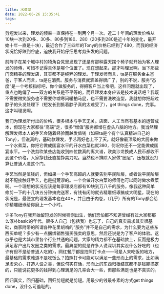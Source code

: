 ```yaml
---
title: 水煮菜
date: 2022-06-26 15:35:41
tags:
---
```


剪短发以来，理发的频率一直保持在一到两个月一次。近二十年间的理发价格从10块一次到20多、30多、80多到180、280（20多到280是近十年的变化，最开始十年一直是十块），最近合作了三四年的Tony的价格已经到了480，而我的经济状况恰好跌到谷底，迫使我开始仔细思考剪头发的问题。

前阵子在某个城中村的犄角旮旯里发现了还是有那种露天摆个椅子就开始为客人理发的师傅，可惜不记得具体是哪个位置了。现在想起来，那才叫理发啊。当下那些门面精美的理发店，其实都不是纯粹的理发。于理发师而言，ta是在服务金主爸爸，于客人而言，ta是在消费。服务与消费就涵盖得很广了，别的不说，服务“态度”是一个考核指标吧，你个做服务的，得把客户当上帝吧。这样问题就出现了，重点也跑偏了——双方的关系是不平等的，而且理发本身应该是技术说话吧？我既不需要微笑服务也不需要你嘘寒问暖拍马屁，也不需要洗吹造型，我就想你把超过脖子的头发处理下（短发长到抵着脖子真的太难受了），get things done，完事。这才叫理发啊。

我们为理发所付出的价格，很多根本与手艺无关。店面、人工当然有基本的运营成本，但现在大家都往“高端”走，很多“增值”服务都增在虚头八脑的地方。我当然理解理发师本人的手艺会随着经验而越发值钱（如果ta是个有个认真精进自己的Tony），但说真的，基础款理发，手艺再好也上不了天，就好像最顶级的大厨来做一个水煮菜，你把它做成国宴水平的开水白菜也就380，何况你还不一定能做成国宴水平。一个洗剪吹某些店能收到四位数真的离大谱，欧美沙龙换成人民币都收不到这个价格，人家挣钱还直接挣美刀呢。当然也不排除人家做“圈层”，压根就没打算让普通人进这个门。

手艺当然是值钱的，但如果一个手艺高超的人就要告别平民阶层，或者说平民阶层就不配接触好手艺，也是挺荒谬的。一个会做开水白菜的师傅也可以同时做水煮菜啊。一个理想的状况应该是每家理发店都有10块到万八千的服务，像我这种简单修剪一下的十几块五分钟搞完送客，有钱有闲的就去精雕细琢搞成大明星。现在的状况是，最便宜的理发基本也在40+，并且由于内卷，（几乎）所有的Tony都会给你精雕细琢给你磨上一个小时。

许多Tony在我开始留短发的时候猜刚出生，他们恐怕都不知道曾经有过大家都那么淳朴basic的年代。很多人自己（包括我）也忘了，自己的真实需求其实很基础，商家附带的所谓各种花里胡哨的“服务”并不是自己的需求，为什么要为这些东西买单呢？多少有一点捆绑销售强买强卖的意思，然后还说是为了客户的体验。这似乎也是大城市里各个行业共通的问题，大家的精力都不在基础款上，反而是极力满足客户出片发圈之类的需求。最典型的就是许多人说深圳其实没什么好吃的（也许有但不是给普通人吃的），网红餐厅都是拍照打卡点——可是人来吃饭的地方，最基础的需求难道不是吃饭么？拍照打卡可能可以满足一些形而上的需求，比如满足虚荣心、打造人设之类，但说句实在话，形而上的东西归根结底都不是钱能搞定的，只能说花更多的钱得到心理满足的几率会大一些，但那些满足也是不真实的。

回归真实，回归基础，回归剪短就是剪短。用最少的钱最朴素的方式get things done，没什么可羞耻的。
